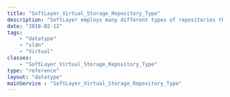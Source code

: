 ```yaml
---
title: "SoftLayer_Virtual_Storage_Repository_Type"
description: "SoftLayer employs many different types of repositories that computing instances use as their storage volume. SoftLayer_Virtual_Storage_Repository_Type models a single storage type. Common types of storage repositories include networked file systems, logical volume management, and local disk volumes for swap and page file management. "
date: "2018-02-12"
tags:
    - "datatype"
    - "sldn"
    - "Virtual"
classes:
    - "SoftLayer_Virtual_Storage_Repository_Type"
type: "reference"
layout: "datatype"
mainService : "SoftLayer_Virtual_Storage_Repository_Type"
---
```

